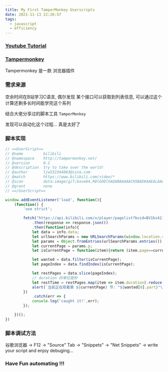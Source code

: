 ```yaml
---
title: My First TamperMonkey Userscripts
date: 2021-11-13 22:26:57
tags:
  - javascript
  - efficiency
---
```


### [Youtube Tutorial](https://www.youtube.com/watch?v=U4dSWJFIQ0A)

### [Tampermonkey](https://www.tampermonkey.net/)

Tampermonkey 是一款 浏览器插件


### 需求来源

空余时间在B站学习C语言, 偶尔发现 某个接口可以获取到列表信息, 可以通过这个计算还剩多长时间能学完这个系列

结合大佬分享过的脚本工具 `TamperMonkey`

发现可以自动化这个过程... 真是太好了

### 脚本实现

```javascript
// ==UserScript==
// @name         bilibili
// @namespace    http://tampermonkey.net/
// @version      0.1
// @description  try to take over the world!
// @author       ljw532344863@sina.com
// @match        https://www.bilibili.com/video/*
// @icon         data:image/gif;base64,R0lGODlhAQABAAAAACH5BAEKAAEALAAAAAABAAEAAAICTAEAOw==
// @grant        none
// ==/UserScript==

window.addEventListener('load', function(){
    (function() {
        'use strict';

        fetch("https://api.bilibili.com/x/player/pagelist?bvid=BV1bs41197KN&jsonp=jsonp")
            .then(response => response.json())
            .then(function(info){
            let data = info.data;
            let urlSearchParams = new URLSearchParams(window.location.search);
            let params = Object.fromEntries(urlSearchParams.entries());
            let currentPage = params.p;
            let isCurrentPage = function(item){return (item.page==currentPage);};

            let wanted = data.filter(isCurrentPage);
            let pageIndex = data.findIndex(isCurrentPage);

            let restPages = data.slice(pageIndex);
            // duration 的单位是秒
            let restTime = restPages.map(item => item.duration).reduce((a, b) => a + b) / 60;
            alert(`当前正在观看第 ${currentPage} 节: "${wanted[0].part}"\n剩余时间: ${parseInt(restTime)} 分钟`);
        })
            .catch(err => {
            console.log('caught it!',err);
        });

    })();
})

```

### 脚本调试方法

谷歌浏览器 -> F12 -> "Source" Tab -> "Snippets" -> "Net Snippets" -> write your script and enjoy debuging...


### Have Fun automating !!!



